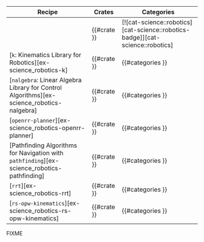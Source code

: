 | Recipe | Crates | Categories |
|--------|--------|------------|
|  | {{#crate }} | [![cat-science::robotics][cat-science::robotics-badge]][cat-science::robotics] |
| [`k`: Kinematics Library for Robotics][ex-science_robotics-k] | {{#crate }} | {{#categories }} |
| [`nalgebra`: Linear Algebra Library for Control Algorithms][ex-science_robotics-nalgebra] | {{#crate }} | {{#categories }} |
| [`openrr-planner`][ex-science_robotics-openrr-planner] | {{#crate }} | {{#categories }} |
| [Pathfinding Algorithms for Navigation with `pathfinding`][ex-science_robotics-pathfinding] | {{#crate }} | {{#categories }} |
| [`rrt`][ex-science_robotics-rrt] | {{#crate }} | {{#categories }} |
| [`rs-opw-kinematics`][ex-science_robotics-rs-opw-kinematics] | {{#crate }} | {{#categories }} |

<div class="hidden">
FIXME
</div>
